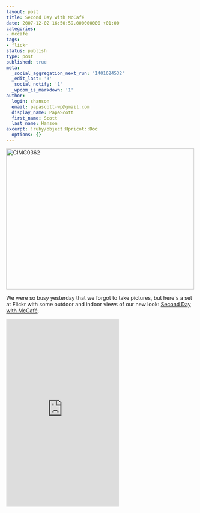 ```yaml
---
layout: post
title: Second Day with McCafé
date: 2007-12-02 16:50:59.000000000 +01:00
categories:
- mccafé
tags:
- flickr
status: publish
type: post
published: true
meta:
  _social_aggregation_next_run: '1401624532'
  _edit_last: '3'
  _social_notify: '1'
  _wpcom_is_markdown: '1'
author:
  login: shanson
  email: papascott-wp@gmail.com
  display_name: PapaScott
  first_name: Scott
  last_name: Hanson
excerpt: !ruby/object:Hpricot::Doc
  options: {}
---
```

<p><a href="http://www.flickr.com/photos/papascott/2080031357/" title="CIMG0362 by PapaScott, on Flickr"><img src="https://farm3.static.flickr.com/2264/2080031357_3d08fa71cf.jpg" width="500" height="375" alt="CIMG0362" /></a></p>
<p>We were so busy yesterday that we forgot to take pictures, but here's a set at Flickr with some outdoor and indoor views of our new look: <a href="http://www.flickr.com/photos/papascott/sets/72157603355394867/">Second Day with McCaf&eacute;</a>.</p>
<p><iframe align="center" src="http://www.flickr.com/slideShow/index.gne?set_id=72157603355394867" frameBorder="0" "width=500" height="500" scrolling="no"></p>
